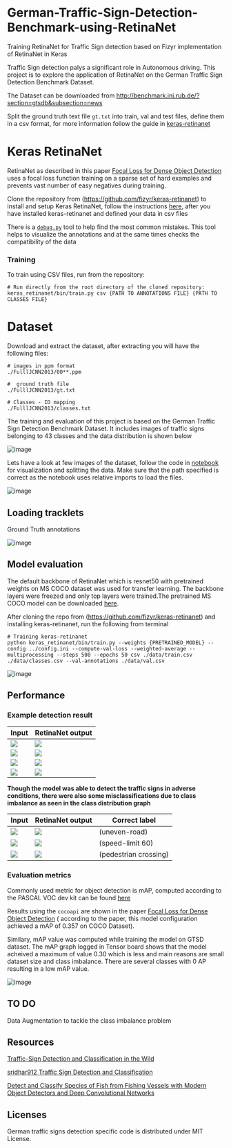# German-Traffic-Sign-Detection-Benchmark-using-RetinaNet
Training RetinaNet for Traffic Sign detection based on Fizyr implementation of RetinaNet in Keras

Traffic Sign detection palys a significant role in Autonomous driving. This project is to explore the application of RetinaNet on the German Traffic Sign Detection Benchmark Dataset.

The Dataset can be downloaded from http://benchmark.ini.rub.de/?section=gtsdb&subsection=news

Split the ground truth text file `gt.txt` into train, val and test files, define them in a csv format, for more information follow the guide in [keras-retinanet](https://github.com/fizyr/keras-retinanet)

# Keras RetinaNet

RetinaNet as described in this paper [Focal Loss for Dense Object Detection](https://arxiv.org/abs/1708.02002) uses a focal loss function training on a sparse set of hard examples and prevents vast number of easy negatives during training.

Clone the repository from (https://github.com/fizyr/keras-retinanet) to install and setup Keras RetinaNet, follow the instructions [here](https://github.com/fizyr/keras-retinanet), after you have installed keras-retinanet and defined your data in csv files

There is a [`debug.py`](https://github.com/fizyr/keras-retinanet/blob/master/keras_retinanet/bin/debug.py) tool to help find the most common mistakes. This tool helps to visualize the annotations and at the same times checks the compatibility of the data

### Training

To train using CSV files, run from the repository:

```shell
# Run directly from the root directory of the cloned repository:
keras_retinanet/bin/train.py csv {PATH TO ANNOTATIONS FILE} {PATH TO CLASSES FILE}
```


# Dataset

Download and extract the dataset, after extracting you will have the following files:
```shell
# images in ppm format
./FulllJCNN2013/00**.ppm

#  ground truth file
./FulllJCNN2013/gt.txt

# Classes - ID mapping
./FulllJCNN2013/classes.txt
```

The training and evaluation of this project is based on the German Traffic Sign Detection Benchmark Dataset. It includes images of traffic signs belonging to 43 classes and the data distribution is shown below

![image](/assets/data_dist.png)

Lets have a look at few images of the dataset, follow the code in [notebook](/data_exploration.ipynb)  for visualization and splitting the data. Make sure that the path specified is correct as the notebook uses relative imports to load the files. 

![image](/assets/input.png)

## Loading tracklets 

Ground Truth annotations

![image](/assets/tracklets.png)



## Model evaluation

The default backbone of RetinaNet which is resnet50 with pretrained weights on MS COCO dataset was used for transfer learning. The backbone layers were freezed and only top layers were trained.The pretrained MS COCO model can be downloaded [here](https://github.com/fizyr/keras-retinanet/releases). 

After cloning the repo from (https://github.com/fizyr/keras-retinanet) and installing keras-retinanet, run the following from terminal

```shell
# Training keras-retinanet
python keras_retinanet/bin/train.py --weights {PRETRAINED_MODEL} --config ../config.ini --compute-val-loss --weighted-average --multiprocessing --steps 500 --epochs 50 csv ./data/train.csv ./data/classes.csv --val-annotations ./data/val.csv 
```


![image](/assets/training.JPG)


## Performance 

### Example detection result

Input      |RetinaNet output       
---      |---------|
![](/assets/input_1.png)    |![](/assets/output_1.png) 
![](/assets/input_2.png)    |![](/assets/output_2.png) 
![](/assets/input_3.png)    |![](/assets/output_3.png) 
![](/assets/input_4.png)    |![](/assets/output_4.png) 

**Though the model was able to detect the traffic signs in adverse conditions, there were also some misclassifications due to class imbalance as seen in the class distribution graph**

Input      |RetinaNet output | Correct label       
---      |---------|------------|
![](/assets/miss_input_1.png)    |![](/assets/miss_output_1.png) |(uneven-road)
![](/assets/miss_input_2.png)    |![](/assets/miss_output_2.png) |(speed-limit 60)
![](/assets/miss_input_3.png)    |![](/assets/miss_output_3.png) |(pedestrian crossing)

### Evaluation metrics

Commonly used metric for object detection is mAP, computed according to the PASCAL VOC dev kit can be found [here](http://host.robots.ox.ac.uk/pascal/VOC/voc2012/htmldoc/devkit_doc.html)

Results using the `cocoapi` are shown in the paper [Focal Loss for Dense Object Detection](https://arxiv.org/abs/1708.02002) ( according to the paper, this model configuration achieved a mAP of 0.357 on COCO Dataset).

Similary, mAP value was computed while training the model on GTSD dataset. The mAP graph logged in Tensor board shows that the model acheived a maximum of  value 0.30 which is less and main reasons are small dataset size and class imbalance. There are several classes with 0 AP resulting in a low mAP value.

![image](/assets/mAP.PNG)

## TO DO
Data Augmentation to tackle the class imbalance problem 

## Resources
[Traffic-Sign Detection and Classification in the Wild](http://cg.cs.tsinghua.edu.cn/traffic-sign/)

[sridhar912 Traffic Sign Detection and Classification](https://github.com/sridhar912/tsr-py-faster-rcnn)

[Detect and Classify Species of Fish from Fishing Vessels with Modern Object Detectors and Deep Convolutional Networks](https://flyyufelix.github.io/2017/04/16/kaggle-nature-conservancy.html)

## Licenses
German traffic signs detection specific code is distributed under MIT License.
